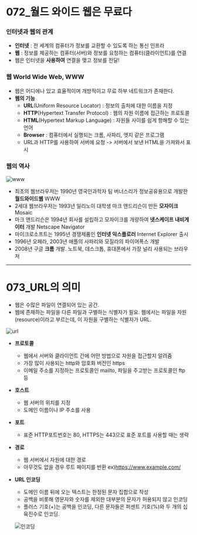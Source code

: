 # 072_월드 와이드 웹은 무료다 #
### 인터넷과 웹의 관계 ###
* **인터넷** : 전 세계의 컴퓨터가 정보를 교환할 수 있도록 하는 통신 인프라
* **웹** : 정보를 제공하는 컴퓨터(서버)와 정보를 요청하는 컴퓨터(클라이언트)를 연결
* 웹은 인터넷을 **사용하여** 연결을 맺고 정보를 전달!

### 웹 World Wide Web, WWW ###
* 웹은 어디에나 있고 효율적이며 개방적이고 무료 하부 네트워크가 존재한다.
* **웹의 기능**
  * **URL**(Uniform Resource Locator) : 정보의 출처에 대한 이름을 지정
  * **HTTP**(Hypertext Transfer Protocol) : 웹의 자원 이름에 접근하는 프로토콜
  * **HTML**(Hypertext Markup Language) : 자원들 사이를 쉽게 항해할 수 있는 언어
  * **Browser** : 컴퓨터에서 실행되는 크롬, 사파리, 엣지 같은 프로그램
  * URL과 HTTP를 사용하여 서버에 요청 -> 서버에서 보낸 HTML을 가져와서 표시   

### 웹의 역사 ###
![www](https://user-images.githubusercontent.com/109029407/186237343-6943d436-872e-4bf4-a3f8-482314eb21da.jpeg)

* 최초의 웹브라우저는 1990년 영국인과학자 팀 버너스리가 정보공유용으로 개발한 **월드와이드웹** WWW
* 2세대 웹브라우저는 1993년 일리노이 대학생 마크 앤드리슨이 만든 **모자이크** Mosaic
* 마크 앤드리슨은 1994년 회사를 설립하고 모자이크를 개량하여 **넷스케이프 내비게이터** 개발 Netscape Navigator
* 마이크로소프트는 1995년 경쟁제품인 **인터넷 익스플로러** Internet Explorer 출시
* 1996년 오페라, 2003년 애플의 사파리와 모질라의 파이어폭스 개발
* 2008년 구글 **크롬** 개발. 노트북, 데스크톱, 휴대폰에서 가장 널리 사용되는 브라우저

---
# 073_URL의 의미 #
* 웹은 수많은 파일이 연결되어 있는 공간. 
* 웹에 존재하는 파일을 다른 파일과 구별하는 식별자가 필요. 웹에서는 파일을 자원(resource)이라고 부르는데, 이 자원을 구별하는 식별자가 URL.

![url](https://user-images.githubusercontent.com/109029407/186240843-eff4ef50-812f-42fd-9ce9-56fd46bfea3c.png)

* **프로토콜**
  * 웹에서 서버와 클라이언트 간에 어떤 방법으로 자원을 접근할지 알려줌
  * 가장 많이 사용되는 http와 암호화 버전인 https
  * 이메일 주소를 지정하는 프로토콜인 mailto, 파일을 주고받는 프로토콜인 ftp 등
* **호스트**
  * 웹 서버의 위치를 지정
  * 도메인 이름이나 IP 주소를 사용
* **포트** 
  * 표준 HTTP포트번호는 80, HTTPS는 443으로 표준 포트를 사용할 때는 생략   
* **경로**
  * 웹 서버에서 자원에 대한 경로
  * 아무것도 없을 경우 루트 페이지를 반환 ex)https://www.example.com/  
* **URL 인코딩**
  * 도메인 이름 뒤에 오는 텍스트는 한정된 문자 집합으로 작성
  * 공백을 비롯해 영문자와 숫자를 제외한 대부분의 문자가 허용되지 않고 인코딩
  * 플러스 기호(+)는 공백을 인코딩, 다른 문자들은 퍼센트 기호(%)와 두 개의 십육진수로 인코딩.
  
  ![인코딩](https://user-images.githubusercontent.com/109029407/186247178-a1257f49-ab98-4d7b-892c-8961663db600.png)

